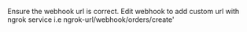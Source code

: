 Ensure the webhook url is correct. Edit webhook to add custom url with ngrok service i.e ngrok-url/webhook/orders/create'
